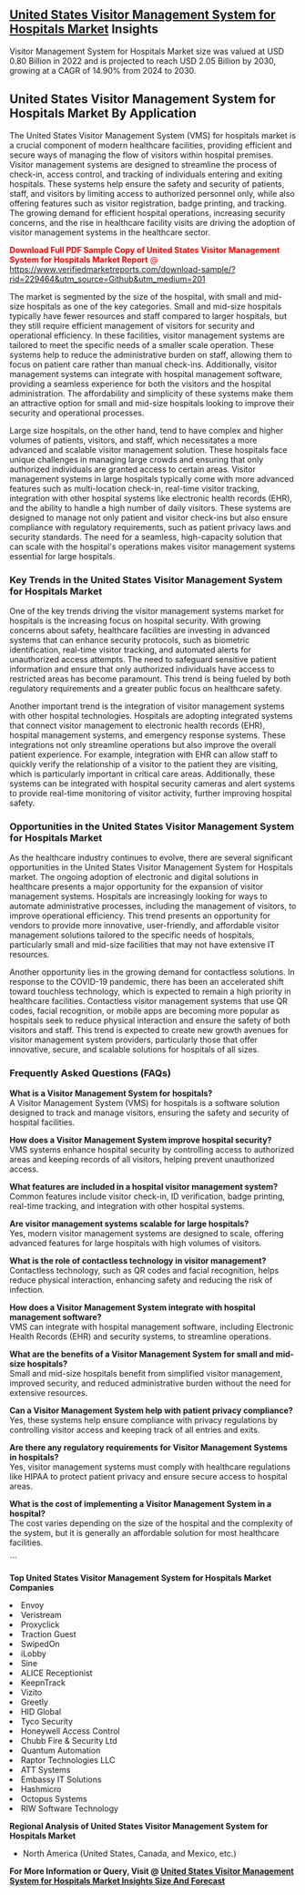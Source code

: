 <h2><a href="https://www.verifiedmarketreports.com/download-sample/?rid=229464&amp;utm_source=Github&amp;utm_medium=201" target="_blank">United States Visitor Management System for Hospitals Market</a> Insights</h2><p>Visitor Management System for Hospitals Market size was valued at USD 0.80 Billion in 2022 and is projected to reach USD 2.05 Billion by 2030, growing at a CAGR of 14.90% from 2024 to 2030.</p><p><h2>United States Visitor Management System for Hospitals Market By Application</h2><p>The United States Visitor Management System (VMS) for hospitals market is a crucial component of modern healthcare facilities, providing efficient and secure ways of managing the flow of visitors within hospital premises. Visitor management systems are designed to streamline the process of check-in, access control, and tracking of individuals entering and exiting hospitals. These systems help ensure the safety and security of patients, staff, and visitors by limiting access to authorized personnel only, while also offering features such as visitor registration, badge printing, and tracking. The growing demand for efficient hospital operations, increasing security concerns, and the rise in healthcare facility visits are driving the adoption of visitor management systems in the healthcare sector.<p><span class=""><span style="color: #ff0000;"><strong>Download Full PDF Sample Copy of United States Visitor Management System for Hospitals Market Report</strong> @ </span><a href="https://www.verifiedmarketreports.com/download-sample/?rid=229464&amp;utm_source=Github&amp;utm_medium=201" target="_blank">https://www.verifiedmarketreports.com/download-sample/?rid=229464&amp;utm_source=Github&amp;utm_medium=201</a></span></p><p>The market is segmented by the size of the hospital, with small and mid-size hospitals as one of the key categories. Small and mid-size hospitals typically have fewer resources and staff compared to larger hospitals, but they still require efficient management of visitors for security and operational efficiency. In these facilities, visitor management systems are tailored to meet the specific needs of a smaller scale operation. These systems help to reduce the administrative burden on staff, allowing them to focus on patient care rather than manual check-ins. Additionally, visitor management systems can integrate with hospital management software, providing a seamless experience for both the visitors and the hospital administration. The affordability and simplicity of these systems make them an attractive option for small and mid-size hospitals looking to improve their security and operational processes.<p>Large size hospitals, on the other hand, tend to have complex and higher volumes of patients, visitors, and staff, which necessitates a more advanced and scalable visitor management solution. These hospitals face unique challenges in managing large crowds and ensuring that only authorized individuals are granted access to certain areas. Visitor management systems in large hospitals typically come with more advanced features such as multi-location check-in, real-time visitor tracking, integration with other hospital systems like electronic health records (EHR), and the ability to handle a high number of daily visitors. These systems are designed to manage not only patient and visitor check-ins but also ensure compliance with regulatory requirements, such as patient privacy laws and security standards. The need for a seamless, high-capacity solution that can scale with the hospital's operations makes visitor management systems essential for large hospitals.<h3>Key Trends in the United States Visitor Management System for Hospitals Market</h3><p>One of the key trends driving the visitor management systems market for hospitals is the increasing focus on hospital security. With growing concerns about safety, healthcare facilities are investing in advanced systems that can enhance security protocols, such as biometric identification, real-time visitor tracking, and automated alerts for unauthorized access attempts. The need to safeguard sensitive patient information and ensure that only authorized individuals have access to restricted areas has become paramount. This trend is being fueled by both regulatory requirements and a greater public focus on healthcare safety. <p>Another important trend is the integration of visitor management systems with other hospital technologies. Hospitals are adopting integrated systems that connect visitor management to electronic health records (EHR), hospital management systems, and emergency response systems. These integrations not only streamline operations but also improve the overall patient experience. For example, integration with EHR can allow staff to quickly verify the relationship of a visitor to the patient they are visiting, which is particularly important in critical care areas. Additionally, these systems can be integrated with hospital security cameras and alert systems to provide real-time monitoring of visitor activity, further improving hospital safety.<h3>Opportunities in the United States Visitor Management System for Hospitals Market</h3><p>As the healthcare industry continues to evolve, there are several significant opportunities in the United States Visitor Management System for Hospitals market. The ongoing adoption of electronic and digital solutions in healthcare presents a major opportunity for the expansion of visitor management systems. Hospitals are increasingly looking for ways to automate administrative processes, including the management of visitors, to improve operational efficiency. This trend presents an opportunity for vendors to provide more innovative, user-friendly, and affordable visitor management solutions tailored to the specific needs of hospitals, particularly small and mid-size facilities that may not have extensive IT resources.<p>Another opportunity lies in the growing demand for contactless solutions. In response to the COVID-19 pandemic, there has been an accelerated shift toward touchless technology, which is expected to remain a high priority in healthcare facilities. Contactless visitor management systems that use QR codes, facial recognition, or mobile apps are becoming more popular as hospitals seek to reduce physical interaction and ensure the safety of both visitors and staff. This trend is expected to create new growth avenues for visitor management system providers, particularly those that offer innovative, secure, and scalable solutions for hospitals of all sizes.<h3>Frequently Asked Questions (FAQs)</h3><p><b>What is a Visitor Management System for hospitals?</b><br> A Visitor Management System (VMS) for hospitals is a software solution designed to track and manage visitors, ensuring the safety and security of hospital facilities.</p><p><b>How does a Visitor Management System improve hospital security?</b><br> VMS systems enhance hospital security by controlling access to authorized areas and keeping records of all visitors, helping prevent unauthorized access.</p><p><b>What features are included in a hospital visitor management system?</b><br> Common features include visitor check-in, ID verification, badge printing, real-time tracking, and integration with other hospital systems.</p><p><b>Are visitor management systems scalable for large hospitals?</b><br> Yes, modern visitor management systems are designed to scale, offering advanced features for large hospitals with high volumes of visitors.</p><p><b>What is the role of contactless technology in visitor management?</b><br> Contactless technology, such as QR codes and facial recognition, helps reduce physical interaction, enhancing safety and reducing the risk of infection.</p><p><b>How does a Visitor Management System integrate with hospital management software?</b><br> VMS can integrate with hospital management software, including Electronic Health Records (EHR) and security systems, to streamline operations.</p><p><b>What are the benefits of a Visitor Management System for small and mid-size hospitals?</b><br> Small and mid-size hospitals benefit from simplified visitor management, improved security, and reduced administrative burden without the need for extensive resources.</p><p><b>Can a Visitor Management System help with patient privacy compliance?</b><br> Yes, these systems help ensure compliance with privacy regulations by controlling visitor access and keeping track of all entries and exits.</p><p><b>Are there any regulatory requirements for Visitor Management Systems in hospitals?</b><br> Yes, visitor management systems must comply with healthcare regulations like HIPAA to protect patient privacy and ensure secure access to hospital areas.</p><p><b>What is the cost of implementing a Visitor Management System in a hospital?</b><br> The cost varies depending on the size of the hospital and the complexity of the system, but it is generally an affordable solution for most healthcare facilities.</p>```</p><p><strong>Top United States Visitor Management System for Hospitals Market Companies</strong></p><div data-test-id=""><p><li>Envoy</li><li> Veristream</li><li> Proxyclick</li><li> Traction Guest</li><li> SwipedOn</li><li> iLobby</li><li> Sine</li><li> ALICE Receptionist</li><li> KeepnTrack</li><li> Vizito</li><li> Greetly</li><li> HID Global</li><li> Tyco Security</li><li> Honeywell Access Control</li><li> Chubb Fire & Security Ltd</li><li> Quantum Automation</li><li> Raptor Technologies LLC</li><li> ATT Systems</li><li> Embassy IT Solutions</li><li> Hashmicro</li><li> Octopus Systems</li><li> RIW Software Technology</li></p><div><strong>Regional Analysis of&nbsp;United States Visitor Management System for Hospitals Market</strong></div><ul><li dir="ltr"><p dir="ltr">North America&nbsp;(United States, Canada, and Mexico, etc.)</p></li></ul><p><strong>For More Information or Query, Visit @&nbsp;</strong><strong><a href="https://www.verifiedmarketreports.com/product/visitor-management-system-for-hospitals-market/?utm_source=Github&amp;utm_medium=201" target="_blank">United States Visitor Management System for Hospitals Market Insights Size And Forecast</a></strong></p></div>
